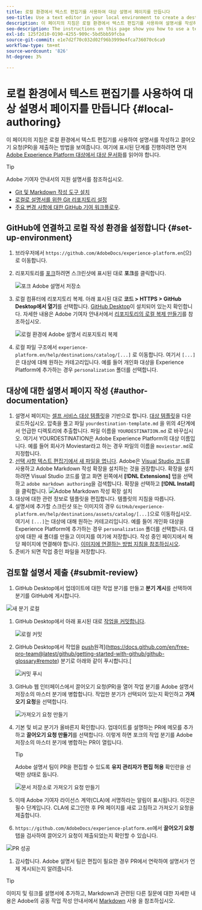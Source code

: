 ```yaml
---
title: 로컬 환경에서 텍스트 편집기를 사용하여 대상 설명서 페이지를 만듭니다
seo-title: Use a text editor in your local environment to create a destination documentation page
description: 이 페이지의 지침은 로컬 환경에서 텍스트 편집기를 사용하여 설명서를 작성하고 끌어오기 요청을 제출하는 방법을 보여줍니다.
seo-description: The instructions on this page show you how to use a text editor to work in your local environment to author documentation and submit a pull request.
exl-id: 125f2d10-0190-4255-909c-5bd5bb59fcba
source-git-commit: e1e7d2f70c032d02f96b3999e4fca736070c6ca9
workflow-type: tm+mt
source-wordcount: '826'
ht-degree: 3%

---
```


# 로컬 환경에서 텍스트 편집기를 사용하여 대상 설명서 페이지를 만듭니다 {#local-authoring}

이 페이지의 지침은 로컬 환경에서 텍스트 편집기를 사용하여 설명서를 작성하고 끌어오기 요청(PR)을 제출하는 방법을 보여줍니다. 여기에 표시된 단계를 진행하려면 먼저 [Adobe Experience Platform 대상에서 대상 문서화](./documentation-instructions.md)를 읽어야 합니다.

>[!TIP]
>
>Adobe 기여자 안내서의 지원 설명서를 참조하십시오.
>* [Git 및 Markdown 작성 도구 설치](https://experienceleague.adobe.com/docs/contributor/contributor-guide/setup/install-tools.html?lang=en)
>* [로컬로 설명서를 위한 Git 리포지토리 설정](https://experienceleague.adobe.com/docs/contributor/contributor-guide/setup/local-repo.html?lang=en)
>* [주요 변경 사항에 대한 GitHub 기여 워크플로우](https://experienceleague.adobe.com/docs/contributor/contributor-guide/setup/full-workflow.html?lang=en).


## GitHub에 연결하고 로컬 작성 환경을 설정합니다 {#set-up-environment}

1. 브라우저에서 `https://github.com/AdobeDocs/experience-platform.en`(으)로 이동합니다.
2. 리포지토리를 [포크](https://experienceleague.adobe.com/docs/contributor/contributor-guide/setup/local-repo.html?lang=en#fork-the-repository)하려면 스크린샷에 표시된 대로 **포크**&#x200B;를 클릭합니다.

   ![포크 Adobe 설명서 저장소](./assets/ssd-fork-repo.png)

3. 로컬 컴퓨터에 리포지토리 복제. 아래 표시된 대로 **코드 > HTTPS > GitHub Desktop에서 열기**&#x200B;를 선택합니다. [GitHub Desktop](https://desktop.github.com/)이 설치되어 있는지 확인합니다. 자세한 내용은 Adobe 기여자 안내서에서 [리포지토리의 로컬 복제 만들기](https://experienceleague.adobe.com/docs/contributor/contributor-guide/setup/local-repo.html?lang=en#create-a-local-clone-of-the-repository)를 참조하십시오.

   ![로컬 환경에 Adobe 설명서 리포지토리 복제](./assets/clone-local.png)

4. 로컬 파일 구조에서 `experience-platform.en/help/destinations/catalog/[...]` 로 이동합니다. 여기서 `[...]` 은 대상에 대해 원하는 카테고리입니다. 예를 들어 개인화 대상을 Experience Platform에 추가하는 경우 `personalization` 폴더를 선택합니다.

## 대상에 대한 설명서 페이지 작성 {#author-documentation}

1. 설명서 페이지는 [셀프 서비스 대상 템플릿](./self-service-template.md)을 기반으로 합니다. [대상 템플릿](assets/yourdestination-template.zip)을 다운로드하십시오. 압축을 풀고 파일 `yourdestination-template.md` 을 위의 4단계에서 언급한 디렉토리에 추출합니다.  파일 이름을 `YOURDESTINATION.md` 로 바꾸십시오. 여기서 YOURDESTINATION은 Adobe Experience Platform의 대상 이름입니다. 예를 들어 회사가 Moviestar라고 하는 경우 파일의 이름을 `moviestar.md`로 지정합니다.
2. [선택 사항 텍스트 편집기에서 새 파일을 엽니다](https://experienceleague.adobe.com/docs/contributor/contributor-guide/setup/install-tools.html?lang=en#understand-markdown-editors). Adobe은 [Visual Studio 코드](https://code.visualstudio.com/)를 사용하고 Adobe Markdown 작성 확장을 설치하는 것을 권장합니다. 확장을 설치하려면 Visual Studio 코드를 열고 화면 왼쪽에서 **[!DNL Extensions]** 탭을 선택하고 `adobe markdown authoring`을 검색합니다. 확장을 선택하고 **[!DNL Install]** 을 클릭합니다.
   ![Adobe Markdown 작성 확장 설치](./assets/install-adobe-markdown-extension.gif)
3. 대상에 대한 관련 정보로 템플릿을 편집합니다. 템플릿의 지침을 따릅니다.
4. 설명서에 추가할 스크린샷 또는 이미지의 경우 `GitHub/experience-platform.en/help/destinations/assets/catalog/[...]`으로 이동하십시오. 여기서 `[...]`는 대상에 대해 원하는 카테고리입니다. 예를 들어 개인화 대상을 Experience Platform에 추가하는 경우 `personalization` 폴더를 선택합니다. 대상에 대한 새 폴더를 만들고 이미지를 여기에 저장합니다. 작성 중인 페이지에서 해당 페이지에 연결해야 합니다. [이미지에 연결하는 방법 지침을 참조하십시오](https://experienceleague.adobe.com/docs/contributor/contributor-guide/writing-essentials/linking.html?lang=en#link-to-images).
5. 준비가 되면 작업 중인 파일을 저장합니다.

## 검토할 설명서 제출 {#submit-review}

1. GitHub Desktop에서 업데이트에 대한 작업 분기를 만들고 **분기 게시**&#x200B;를 선택하여 분기를 GitHub에 게시합니다.

![새 분기 로컬](./assets/new-branch-local.gif)

1. GitHub Desktop에서 아래 표시된 대로 [작업을 커밋합니다](https://docs.github.com/en/free-pro-team@latest/github/getting-started-with-github/github-glossary#commit).

   ![로컬 커밋](./assets/commit-local.png)

1. GitHub Desktop에서 작업을 [push](https://docs.github.com/en/free-pro-team@latest/github/getting-started-with-github/github-glossary#push)원격](https://docs.github.com/en/free-pro-team@latest/github/getting-started-with-github/github-glossary#remote) 분기로 아래와 같이 푸시합니다.[

   ![커밋 푸시](./assets/push-local-to-remote.png)

1. GitHub 웹 인터페이스에서 끌어오기 요청(PR)을 열어 작업 분기를 Adobe 설명서 저장소의 마스터 분기에 병합합니다. 작업한 분기가 선택되어 있는지 확인하고 **가져오기 요청**&#x200B;을 선택합니다.

   ![가져오기 요청 만들기](./assets/ssd-create-pull-request-1.png)

1. 기본 및 비교 분기가 올바른지 확인합니다. 업데이트를 설명하는 PR에 메모를 추가하고 **끌어오기 요청 만들기**&#x200B;를 선택합니다. 이렇게 하면 포크의 작업 분기를 Adobe 저장소의 마스터 분기에 병합하는 PR이 열립니다.
   >[!TIP]
   >
   >Adobe 설명서 팀이 PR을 편집할 수 있도록 **유지 관리자가 편집 허용** 확인란을 선택한 상태로 둡니다.

   ![문서 저장소로 가져오기 요청 만들기](./assets/ssd-create-pull-request-2.png)

1. 이때 Adobe 기여자 라이선스 계약(CLA)에 서명하라는 알림이 표시됩니다. 이것은 필수 단계입니다. CLA에 로그인한 후 PR 페이지를 새로 고침하고 가져오기 요청을 제출합니다.

1. `https://github.com/AdobeDocs/experience-platform.en`에서 **끌어오기 요청** 탭을 검사하여 끌어오기 요청이 제출되었는지 확인할 수 있습니다.

![PR 성공](./assets/ssd-pr-successful.png)

1. 감사합니다. Adobe 설명서 팀은 편집이 필요한 경우 PR에서 연락하여 설명서가 언제 게시되는지 알려줍니다.

>[!TIP]
>
>이미지 및 링크를 설명서에 추가하고, Markdown과 관련된 다른 질문에 대한 자세한 내용은 Adobe의 공동 작업 작성 안내서에서 [Markdown](https://experienceleague.adobe.com/docs/contributor/contributor-guide/writing-essentials/markdown.html?lang=en) 사용 을 참조하십시오.
